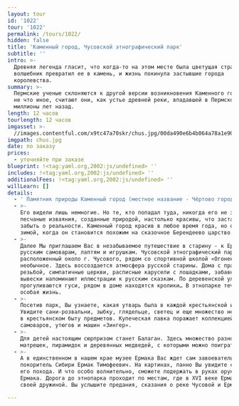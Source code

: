 ```yaml
---
layout: tour
id: '1022'
tour: '1022'
permalink: /tours/1022/
hidden: false
title: 'Каменный город, Чусовской этнографический парк'
subtitle: ''
intro: >-
  Древняя легенда гласит, что когда-то на этом месте была цветущая страна. Злой
  волшебник превратил ее в камень, и жизнь покинула застывшие города
  королевства.
summary: >-
  Пермские ученые склоняются к другой версии возникновения Каменного города. Это
  не что иное, считают они, как устье древней реки, впадавшей в Пермское море
  миллионы лет назад.
length: 12 часов
tourlength: 12 часов
imgasset: >-
  //images.contentful.com/x9tc47a70skr/chus.jpg/00da490e6b4b064a78a1e909a546ebb2/chus.jpg
imgpath: chus.jpg
date: по заказу
prices:
  - уточняйте при заказе
blueprint: !<tag:yaml.org,2002:js/undefined> ''
includes: !<tag:yaml.org,2002:js/undefined> ''
additionalFees: !<tag:yaml.org,2002:js/undefined> ''
willLearn: []
details:
  - ' Памятник природы Каменный город (местное название - Чёртово городище или Черепахи) расположен в 5 км от поселка Усьва, на главной вершине хребта Рудянский спой. Скальный массив прорезан глубокими, до 8-12 метров трещинами шириной 1-8 метров, часто расположенными под прямым углом, что создает иллюзию улиц и переулков заброшенного города. Причудливые скальные останцы образуют сеть коридоров и ярусов на возвышенности посреди леса. Арки, проходы, мосты, лабиринты - здесь можно найти много интересного.'
  - >-
    Его видели лишь немногие. Но те, кто попадал туда, никогда его не забудут —
    песчаные изваяния, созданные природой, настолько красивы, что заставляют
    забыть о реальности. Каменный город красив в любое время года, но особенно
    зимой, когда он становится похожим на сказочное Берендеево царство.
  - >-
    Далее Мы приглашаем Вас в незабываемое путешествие в старину - к Ермаку,
    русским самоварам, лаптям и игрушкам. Чусовской этнографический парк,
    расположенный около г. Чусового, рядом со спортивной школой «Огонек» – место
    необычное. Здесь воссоздается атмосфера русской старины. Дома с праздничной
    резьбой, симпатичные церкви, расписные карусели с лошадками, забавные яркие
    вывески напоминают иллюстрации к русским сказкам. По деревенской улочке
    прогуливаются гуси, рядом в доме находятся кролики… В этнопарке течет своя
    особая жизнь.
  - >-
    Посетив парк, Вы узнаете, какая утварь была в каждой крестьянской избе.
    Увидите сани-розвальни, зыбку, глядельце, светец и еще множество необходимых
    в крестьянском быту предметов. Купеческая лавка поражает коллекцией русских
    самоваров, утюгов и машин «Зингер».
  - >-
    Для детей настоящим сюрпризом станет Балаган. Здесь множество разноцветных
    матрешек, пирамидок и деревянных медведей, с которыми можно поиграть.
  - >-
    А в единственном в нашем крае музее Ермака Вас ждет сам завоеватель и
    покоритель Сибири Ермак Тимофеевич. На картинах, панно Вы увидите сцены из
    его похода. И что особо волнительно, сможете подержать в руках оружие времен
    Ермака. Дорога до этнопарка проходит по местам, где в XVI веке Ермак шел со
    своей дружиной. Вы услышите предания, сказания о реке Чусовой и Ермаке. 

---
```

